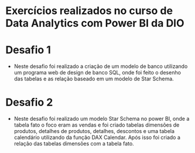 # Exercícios realizados no curso de Data Analytics com Power BI da DIO

# Desafio 1

* Neste desafio foi realizado a criação de um modelo de banco utilizando um programa web de design de banco SQL, onde foi feito o desenho das tabelas e as relação baseado em um modelo de Star Schema.

# Desafio 2

* Neste desafio foi realizado um modelo Star Schema no power BI, onde a tabela fato o foco eram as vendas e foi criado tabelas dimensões de produtos, detalhes de produtos, detalhes, descontos e uma tabela calendário utilizando da função DAX Calendar. Após isso foi criado a relação das tabelas dimensões com a tabela fato.

